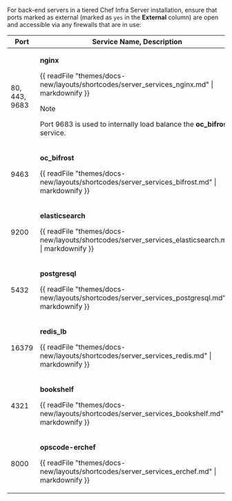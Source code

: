 For back-end servers in a tiered Chef Infra Server installation, ensure
that ports marked as external (marked as `yes` in the **External**
column) are open and accessible via any firewalls that are in use:

<table>
<colgroup>
<col style="width: 11%" />
<col style="width: 77%" />
<col style="width: 11%" />
</colgroup>
<thead>
<tr class="header">
<th>Port</th>
<th>Service Name, Description</th>
<th>External</th>
</tr>
</thead>
<tbody>
<tr class="odd">
<td><p>80, 443, 9683</p></td>
<td><p><strong>nginx</strong></p>
<p>{{ readFile "themes/docs-new/layouts/shortcodes/server_services_nginx.md" | markdownify }}</p>
<div class="admonition-note">
<p class="admonition-note-title">Note</p>
<div class="admonition-note-text"><p>Port 9683 is used to internally load balance the <strong>oc_bifrost</strong> service.</p>

</div>
</div></td>
<td><p>yes</p></td>
</tr>
<tr class="even">
<td><p>9463</p></td>
<td><p><strong>oc_bifrost</strong></p>
<p>{{ readFile "themes/docs-new/layouts/shortcodes/server_services_bifrost.md" | markdownify }}</p></td>
<td></td>
</tr>
<tr class="odd">
<td><p>9200</p></td>
<td><p><strong>elasticsearch</strong></p>
<p>{{ readFile "themes/docs-new/layouts/shortcodes/server_services_elasticsearch.md" | markdownify }}</p></td>
<td></td>
</tr>
<tr class="even">
<td><p>5432</p></td>
<td><p><strong>postgresql</strong></p>
<p>{{ readFile "themes/docs-new/layouts/shortcodes/server_services_postgresql.md" | markdownify }}</p></td>
<td></td>
</tr>
<tr class="odd">
<td><p>16379</p></td>
<td><p><strong>redis_lb</strong></p>
<p>{{ readFile "themes/docs-new/layouts/shortcodes/server_services_redis.md" | markdownify }}</p></td>
<td></td>
</tr>
<tr class="even">
<td><p>4321</p></td>
<td><p><strong>bookshelf</strong></p>
<p>{{ readFile "themes/docs-new/layouts/shortcodes/server_services_bookshelf.md" | markdownify }}</p></td>
<td></td>
</tr>
<tr class="odd">
<td><p>8000</p></td>
<td><p><strong>opscode-erchef</strong></p>
<p>{{ readFile "themes/docs-new/layouts/shortcodes/server_services_erchef.md" | markdownify }}</p></td>
<td></td>
</tr>
</tbody>
</table>
